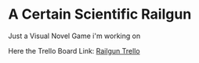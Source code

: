 # A Certain Scientific Railgun
 Just a Visual Novel Game i'm working on

Here the Trello Board Link: [Railgun Trello](https://trello.com/b/dfHPlqPV)
